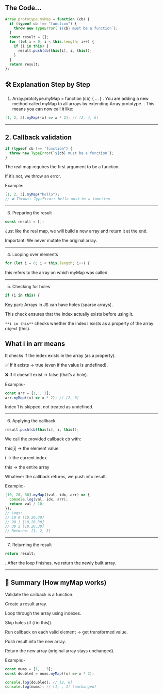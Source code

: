 ## The Code...

```js
Array.prototype.myMap = function (cb) {
  if (typeof cb !== "function") {
    throw new TypeError(`${cb} must be a function`);
  }
  const result = [];
  for (let i = 0; i < this.length; i++) {
    if (i in this) {
      result.push(cb(this[i], i, this));
    }
  }
  return result;
};
```

## 🛠 Explanation Step by Step

1. Array.prototype.myMap = function (cb) { ... }
   . You are adding a new method called myMap to all arrays by extending Array.prototype.
   . This means you can now call it like:

```js
[1, 2, 3].myMap((x) => x * 2); // [2, 4, 6]
```

---

## 2. Callback validation

```js
if (typeof cb !== "function") {
  throw new TypeError(`${cb} must be a function`);
}
```

The real map requires the first argument to be a function.

If it’s not, we throw an error.

Example:

```js
[1, 2, 3].myMap("hello");
// ❌ Throws: TypeError: hello must be a function
```

---

3. Preparing the result

```js
const result = [];
```

Just like the real map, we will build a new array and return it at the end.

Important: We never mutate the original array.

---

4. Looping over elements

```js
for (let i = 0; i < this.length; i++) {

```

this refers to the array on which myMap was called.

---

5. Checking for holes

```js
if (i in this) {
```

Key part: Arrays in JS can have holes (sparse arrays).

This check ensures that the index actually exists before using it.

`**i in this**` checks whether the index i exists as a property of the array object (this).

## What i in arr means

It checks if the index exists in the array (as a property).

✅ If it exists → true (even if the value is undefined).

❌ If it doesn’t exist → false (that’s a hole).

Example:-

```js
const arr = [1, , 3];
arr.myMap((x) => x * 2); // [2, 6]
```

Index 1 is skipped, not treated as undefined.

---

6. Applying the callback

```js
result.push(cb(this[i], i, this));
```

We call the provided callback cb with:

this[i] → the element value

i → the current index

this → the entire array

Whatever the callback returns, we push into result.

Example:-

```js
[10, 20, 30].myMap((val, idx, arr) => {
  console.log(val, idx, arr);
  return val / 10;
});
// Logs:
// 10 0 [10,20,30]
// 20 1 [10,20,30]
// 30 2 [10,20,30]
// Returns: [1, 2, 3]
```

---

7. Returning the result

```js
return result;
```

. After the loop finishes, we return the newly built array.

---

## 🧠 Summary (How myMap works)

Validate the callback is a function.

Create a result array.

Loop through the array using indexes.

Skip holes (if (i in this)).

Run callback on each valid element → get transformed value.

Push result into the new array.

Return the new array (original array stays unchanged).

Example:-

```js
const nums = [1, , 3];
const doubled = nums.myMap((x) => x * 2);

console.log(doubled); // [2, 6]
console.log(nums); // [1, , 3] (unchanged)
```
